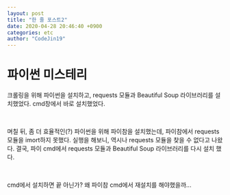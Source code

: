 ```yaml
---
layout: post
title: "한 줄 포스트2"
date: 2020-04-28 20:46:40 +0900
categories: etc
author: "CodeJin19"
---
```


# 파이썬 미스테리

크롤링을 위해 파이썬을 설치하고, requests 모듈과 Beautiful Soup 라이브러리를 설치했었다. cmd창에서 바로 설치했었다.

<br>

며칠 뒤, 좀 더 효율적인(?) 파이썬을 위해 파이참을 설치했는데, 파이참에서 requests 모듈을 imort하지 못했다. 실행을 해보니, 역시나 requests 모듈을 찾을 수 없다고 나왔다. 결국, 파이 cmd에서 requests 모듈과 Beautiful Soup 라이브러리를 다시 설치 했다.

<br>

cmd에서 설치하면 끝 아닌가? 왜 파이참 cmd에서 재설치를 해야했을까...
